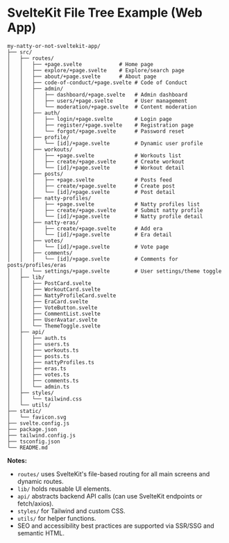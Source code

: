 # SvelteKit File Tree Example (Web App)

```
my-natty-or-not-sveltekit-app/
├── src/
│   ├── routes/
│   │   ├── +page.svelte            # Home page
│   │   ├── explore/+page.svelte    # Explore/search page
│   │   ├── about/+page.svelte      # About page
│   │   ├── code-of-conduct/+page.svelte # Code of Conduct
│   │   ├── admin/
│   │   │   ├── dashboard/+page.svelte   # Admin dashboard
│   │   │   ├── users/+page.svelte       # User management
│   │   │   └── moderation/+page.svelte  # Content moderation
│   │   ├── auth/
│   │   │   ├── login/+page.svelte       # Login page
│   │   │   ├── register/+page.svelte    # Registration page
│   │   │   └── forgot/+page.svelte      # Password reset
│   │   ├── profile/
│   │   │   └── [id]/+page.svelte        # Dynamic user profile
│   │   ├── workouts/
│   │   │   ├── +page.svelte             # Workouts list
│   │   │   ├── create/+page.svelte      # Create workout
│   │   │   └── [id]/+page.svelte        # Workout detail
│   │   ├── posts/
│   │   │   ├── +page.svelte             # Posts feed
│   │   │   ├── create/+page.svelte      # Create post
│   │   │   └── [id]/+page.svelte        # Post detail
│   │   ├── natty-profiles/
│   │   │   ├── +page.svelte             # Natty profiles list
│   │   │   ├── create/+page.svelte      # Submit natty profile
│   │   │   └── [id]/+page.svelte        # Natty profile detail
│   │   ├── natty-eras/
│   │   │   ├── create/+page.svelte      # Add era
│   │   │   └── [id]/+page.svelte        # Era detail
│   │   ├── votes/
│   │   │   └── [id]/+page.svelte        # Vote page
│   │   ├── comments/
│   │   │   └── [id]/+page.svelte        # Comments for posts/profiles/eras
│   │   └── settings/+page.svelte        # User settings/theme toggle
│   ├── lib/
│   │   ├── PostCard.svelte
│   │   ├── WorkoutCard.svelte
│   │   ├── NattyProfileCard.svelte
│   │   ├── EraCard.svelte
│   │   ├── VoteButton.svelte
│   │   ├── CommentList.svelte
│   │   ├── UserAvatar.svelte
│   │   └── ThemeToggle.svelte
│   ├── api/
│   │   ├── auth.ts
│   │   ├── users.ts
│   │   ├── workouts.ts
│   │   ├── posts.ts
│   │   ├── nattyProfiles.ts
│   │   ├── eras.ts
│   │   ├── votes.ts
│   │   ├── comments.ts
│   │   └── admin.ts
│   ├── styles/
│   │   └── tailwind.css
│   └── utils/
├── static/
│   └── favicon.svg
├── svelte.config.js
├── package.json
├── tailwind.config.js
├── tsconfig.json
└── README.md
```

**Notes:**
- `routes/` uses SvelteKit's file-based routing for all main screens and dynamic routes.
- `lib/` holds reusable UI elements.
- `api/` abstracts backend API calls (can use SvelteKit endpoints or fetch/axios).
- `styles/` for Tailwind and custom CSS.
- `utils/` for helper functions.
- SEO and accessibility best practices are supported via SSR/SSG and semantic HTML. 